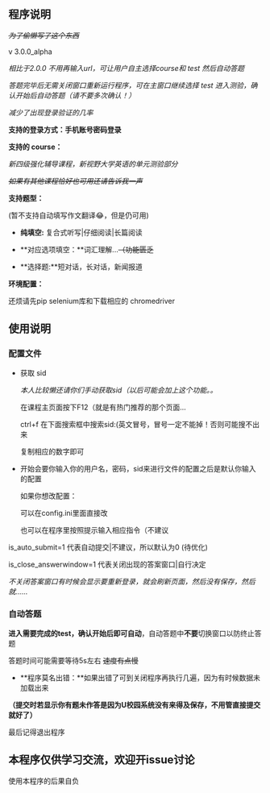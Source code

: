 ## 程序说明

~~*为了偷懒写了这个东西*~~ 

v 3.0.0_alpha

*相比于2.0.0  不用再输入url，可让用户自主选择course和 test 然后自动答题*

*答题完毕后无需关闭窗口重新运行程序，可在主窗口继续选择 test 进入测验，确认开始后自动答题（请不要多次确认！）*

*减少了出现登录验证的几率*

**支持的登录方式：手机账号密码登录**

**支持的 course：**

*新四级强化辅导课程，新视野大学英语的单元测验部分*

~~*如果有其他课程恰好也可用还请告诉我一声*~~

**支持题型：**

(暂不支持自动填写作文翻译😂，但是仍可用)

* **纯填空:** 复合式听写|仔细阅读|长篇阅读

* **对应选项填空：**词汇理解...~~（功能匮乏~~
* **选择题:**短对话，长对话，新闻报道

**环境配置：**

还烦请先pip selenium库和下载相应的 chromedriver

## 使用说明

### 配置文件

* 获取 sid

  *本人比较懒还请你们手动获取sid（以后可能会加上这个功能。。*

  在课程主页面按下F12（就是有热门推荐的那个页面...

  ctrl+f 在下面搜索框中搜索sid:(英文冒号，冒号一定不能掉！否则可能搜不出来

  复制相应的数字即可

* 开始会要你输入你的用户名，密码，sid来进行文件的配置之后是默认你输入的配置

  如果你想改配置：

  可以在config.ini里面直接改

  也可以在程序里按照提示输入相应指令（不建议

is_auto_submit=1 代表自动提交|不建议，所以默认为0 (待优化)

is_close_answerwindow=1 代表关闭出现的答案窗口|自行决定

*不关闭答案窗口有时候会显示要重新登录，就会刷新页面，然后没有保存，然后就......*

### 自动答题

**进入需要完成的test，确认开始后即可自动**，自动答题中**不要**切换窗口以防终止答题

答题时间可能需要等待5s左右 ~~速度有点慢~~

* **程序莫名出错：**如果出错了可到关闭程序再执行几遍，因为有时候数据未加载出来


**（提交时若显示你有题未作答是因为U校园系统没有来得及保存，不用管直接提交就好了）**

最后记得退出程序

## 本程序仅供学习交流，欢迎开issue讨论

使用本程序的后果自负

